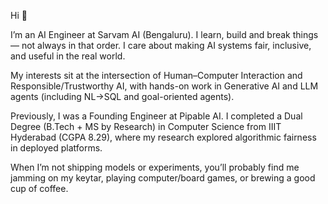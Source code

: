 Hi 👋

I’m an AI Engineer at Sarvam AI (Bengaluru). I learn, build and break things — not always in that order. I care about making AI systems fair, inclusive, and useful in the real world.

My interests sit at the intersection of Human–Computer Interaction and Responsible/Trustworthy AI, with hands-on work in Generative AI and LLM agents (including NL→SQL and goal-oriented agents).

Previously, I was a Founding Engineer at Pipable AI. I completed a Dual Degree (B.Tech + MS by Research) in Computer Science from IIIT Hyderabad (CGPA 8.29), where my research explored algorithmic fairness in deployed platforms.

When I’m not shipping models or experiments, you’ll probably find me jamming on my keytar, playing computer/board games, or brewing a good cup of coffee.
